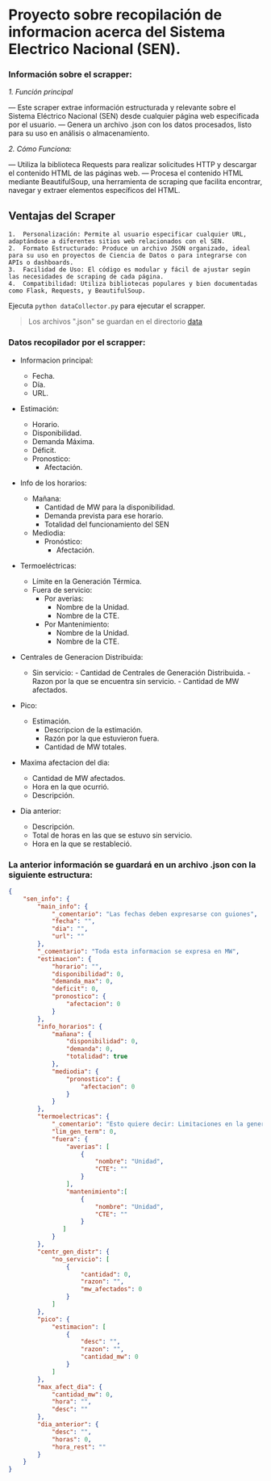 # Proyecto sobre recopilación de informacion acerca del Sistema Electrico Nacional (SEN).

### Información sobre el scrapper:

*1. Función principal*

— Este scraper extrae información estructurada y relevante sobre el Sistema Eléctrico Nacional (SEN) desde cualquier página web especificada por el usuario.
— Genera un archivo .json con los datos procesados, listo para su uso en análisis o almacenamiento.

*2.	Cómo Funciona:*

— Utiliza la biblioteca Requests para realizar solicitudes HTTP y descargar el contenido HTML de las páginas web.
— Procesa el contenido HTML mediante BeautifulSoup, una herramienta de scraping que facilita encontrar, navegar y extraer elementos específicos del HTML.

## Ventajas del Scraper

	1.	Personalización: Permite al usuario especificar cualquier URL, adaptándose a diferentes sitios web relacionados con el SEN.
	2.	Formato Estructurado: Produce un archivo JSON organizado, ideal para su uso en proyectos de Ciencia de Datos o para integrarse con APIs o dashboards.
	3.	Facilidad de Uso: El código es modular y fácil de ajustar según las necesidades de scraping de cada página.
	4.	Compatibilidad: Utiliza bibliotecas populares y bien documentadas como Flask, Requests, y BeautifulSoup.

Ejecuta `python dataCollector.py` para ejecutar el scrapper.

> Los archivos ".json" se guardan en el directorio [data](./data/)

### Datos recopilador por el scrapper:

- Informacion principal:
    - Fecha.
    - Día.
    - URL.

- Estimación:
    - Horario.
    - Disponibilidad.
    - Demanda Máxima.
    - Déficit.
    - Pronostico:
        - Afectación.

- Info de los horarios:
    - Mañana:
        - Cantidad de MW para la disponibilidad.
        - Demanda prevista para ese horario.
        - Totalidad del funcionamiento del SEN
    - Mediodia:
        - Pronóstico:
            - Afectación.

- Termoeléctricas:
    - Límite en la Generación Térmica.
    - Fuera de servicio:
        - Por averias:
            - Nombre de la Unidad.
            - Nombre de la CTE.
        - Por Mantenimiento:
            - Nombre de la Unidad.
            - Nombre de la CTE.

- Centrales de Generacion Distribuida:
    - Sin servicio:
            - Cantidad de Centrales de Generación Distribuida.
            - Razon por la que se encuentra sin servicio.
            - Cantidad de MW afectados.

- Pico:
    - Estimación.
        - Descripcion de la estimación.
        - Razón por la que estuvieron fuera.
        - Cantidad de MW totales.

- Maxima afectacion del dia:
    - Cantidad de MW afectados.
    - Hora en la que ocurrió.
    - Descripción.

- Dia anterior:
    - Descripción.
    - Total de horas en las que se estuvo sin servicio.
    - Hora en la que se restableció.

### La anterior información se guardará en un archivo .json con la siguiente estructura:

```json
{
    "sen_info": {
        "main_info": {
            "_comentario": "Las fechas deben expresarse con guiones",
            "fecha": "",
            "dia": "",
            "url": ""
        },
        "_comentario": "Toda esta informacion se expresa en MW",
        "estimacion": {
            "horario": "",
            "disponibilidad": 0,
            "demanda_max": 0,
            "deficit": 0,
            "pronostico": {
                "afectacion": 0
            }
        },
        "info_horarios": {
            "mañana": {
                "disponibilidad": 0,
                "demanda": 0,
                "totalidad": true
            },
            "mediodia": {
                "pronostico": {
                    "afectacion": 0
                }
            }
        },
        "termoelectricas": {
            "_comentario": "Esto quiere decir: Limitaciones en la generacion termica",
            "lim_gen_term": 0,
            "fuera": {
                "averias": [
                    {
                        "nombre": "Unidad",
                        "CTE": ""
                    }
                ],
                "mantenimiento":[
                    {
                        "nombre": "Unidad",
                        "CTE": ""
                    }
               ]
            }
        },
        "centr_gen_distr": {
            "no_servicio": [
                {
                    "cantidad": 0,
                    "razon": "",
                    "mw_afectados": 0
                }
            ]
        },
        "pico": {
            "estimacion": [
                {
                    "desc": "",
                    "razon": "",
                    "cantidad_mw": 0
                }
            ]
        },
        "max_afect_dia": {
            "cantidad_mw": 0,
            "hora": "",
            "desc": ""
        },
        "dia_anterior": {
            "desc": "",
            "horas": 0,
            "hora_rest": ""
        }
    }
}
```
